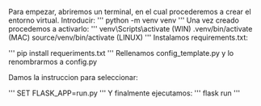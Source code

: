 Para empezar, abriremos un terminal, en el cual procederemos a crear el entorno virtual.
Introducir:
'''
    python -m venv venv
'''
Una vez creado procedemos a activarlo:
'''
    venv\Scripts\activate (WIN)
    .venv/bin/activate (MAC)
    source/venv/bin/activate (LINUX)
'''
Instalamos requirements.txt:

'''
    pip install requeriments.txt
'''
Rellenamos config_template.py y lo renombrarmos a config.py

Damos la instruccion para seleccionar:

'''
SET FLASK_APP=run.py
'''
Y finalmente ejecutamos:
'''
flask run
'''
